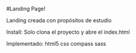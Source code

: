 #Landing Page!

Landing creada con propósitos de estudio

Install:
Solo clona el proyecto y abre el index.html

Implementado:
html5
css
compass
sass
